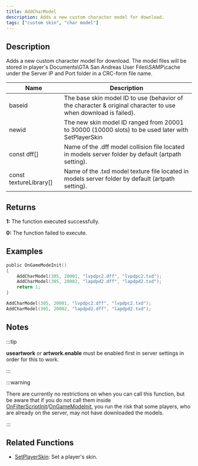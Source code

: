 ```yaml
---
title: AddCharModel
description: Adds a new custom character model for download.
tags: ["custom skin", "char model"]
---
```


<VersionWarn version='SA-MP 0.3.DL R1' />

## Description

Adds a new custom character model for download. The model files will be stored in player's Documents\GTA San Andreas User Files\SAMP\cache under the Server IP and Port folder in a CRC-form file name.

| Name                   | Description                                                                                                    |
| ---------------------- | -------------------------------------------------------------------------------------------------------------- |
| baseid                 | The base skin model ID to use (behavior of the character & original character to use when download is failed). |
| newid                  | The new skin model ID ranged from 20001 to 30000 (10000 slots) to be used later with SetPlayerSkin             |
| const dff[]            | Name of the .dff model collision file located in models server folder by default (artpath setting).            |
| const textureLibrary[] | Name of the .txd model texture file located in models server folder by default (artpath setting).              |

## Returns

**1:** The function executed successfully.

**0:** The function failed to execute.

## Examples

```c
public OnGameModeInit()
{
    AddCharModel(305, 20001, "lvpdpc2.dff", "lvpdpc2.txd");
    AddCharModel(305, 20002, "lapdpd2.dff", "lapdpd2.txd");
    return 1;
}
```

```c
AddCharModel(305, 20001, "lvpdpc2.dff", "lvpdpc2.txd");
AddCharModel(305, 20002, "lapdpd2.dff", "lapdpd2.txd");
```

## Notes

:::tip

**useartwork** or **artwork.enable** must be enabled first in server settings in order for this to work.

:::

:::warning

There are currently no restrictions on when you can call this function, but be aware that if you do not call them inside [OnFilterScriptInit](../callbacks/OnFilterScriptInit)/[OnGameModeInit](../callbacks/OnGameModeInit), you run the risk that some players, who are already on the server, may not have downloaded the models.

:::

## Related Functions

- [SetPlayerSkin](SetPlayerSkin): Set a player's skin.
